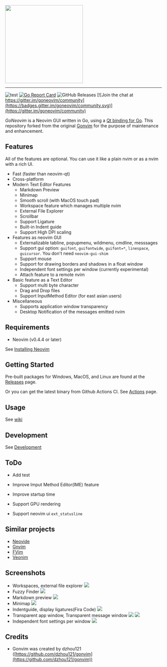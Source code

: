 <img src="https://raw.githubusercontent.com/wiki/akiyosi/goneovim/images/GoNeovim.png" width="250" align="top" >

---

![test](https://github.com/akiyosi/goneovim/workflows/test/badge.svg)
[![Go Report Card](https://goreportcard.com/badge/github.com/akiyosi/goneovim)](https://goreportcard.com/report/github.com/akiyosi/goneovim)
![GitHub Releases](https://img.shields.io/github/downloads/akiyosi/goneovim/v0.4.7/total)
[![Join the chat at https://gitter.im/goneovim/community](https://badges.gitter.im/goneovim/community.svg)](https://gitter.im/goneovim/community)

*GoNeovim* is a Neovim GUI written in Go, using a [Qt binding for Go](https://github.com/therecipe/qt).
This repository forked from the original [Gonvim](https://github.com/dzhou121/gonvim) for the purpose of maintenance and enhancement.

## Features

All of the features are optional. You can use it like a plain nvim or as a nvim with a rich UI.

- Fast (faster than neovim-qt)
- Cross-platform
- Modern Text Editor Features
  - Markdown Preview
  - Minimap
  - Smooth scroll (with MacOS touch pad)
  - Workspace feature which manages multiple nvim
  - External File Explorer
  - Scrollbar
  - Support Ligature
  - Built-in Indent guide
  - Support High DPI scaling
- Features as neovim GUI
  - Externalizable tabline, popupmenu, wildmenu, cmdline, messsages
  - Support gui option: `guifont`, `guifontwide`, `guifont=*`, `linespace`, `guicursor`. You don't need `neovim-gui-shim`
  - Support mouse
  - Support for drawing borders and shadows in a float window
  - Independent font settings per window (currently experimental)
  - Attach feature to a remote nvim
- Basic feature as a Text Editor
  - Support multi byte character
  - Drag and Drop files
  - Support InputMethod Editor (for east asian users)
- Miscellaneous
  - Supports application window transparency
  - Desktop Notification of the messages emitted nvim


## Requirements
* Neovim (v0.4.4 or later)

See [Installing Neovim](https://github.com/neovim/neovim/wiki/Installing-Neovim)


## Getting Started
Pre-built packages for Windows, MacOS, and Linux are found at the [Releases](https://github.com/akiyosi/goneovim/releases) page.

Or you can get the latest binary from Github Actions CI. See [Actions](https://github.com/akiyosi/goneovim/actions) page.


## Usage

See [wiki](https://github.com/akiyosi/goneovim/wiki/Usage)


## Development

See [Development](https://github.com/akiyosi/goneovim/blob/master/Development.md)


## ToDo

* Add test

* Improve Imput Method Editor(IME) feature

* Improve startup time

* Support GPU rendering

* Support neovim ui `ext_statusline`


## Similar projects

* [Neovide](https://github.com/Kethku/neovide)
* [Gnvim](https://github.com/vhakulinen/gnvim)
* [FVim](https://github.com/yatli/fvim)
* [Veonim](https://github.com/veonim/veonim)


## Screenshots

* Workspaces, external file explorer
![](https://raw.githubusercontent.com/wiki/akiyosi/goneovim/screenshots/workspaces-fileexplorer.png)
* Fuzzy Finder
![](https://raw.githubusercontent.com/wiki/akiyosi/goneovim/screenshots/fuzzyfinder.png)
* Markdown preview
![](https://raw.githubusercontent.com/wiki/akiyosi/goneovim/screenshots/markdown-preview.png)
* Minimap
![](https://raw.githubusercontent.com/wiki/akiyosi/goneovim/screenshots/minimap.png)
* Indentguide, display ligatures(Fira Code)
![](https://raw.githubusercontent.com/wiki/akiyosi/goneovim/screenshots/indentguide.png)
* Transparent app window, Transparent message window
![](https://raw.githubusercontent.com/wiki/akiyosi/goneovim/screenshots/transparent.png)
![](https://raw.githubusercontent.com/wiki/akiyosi/goneovim/screenshots/transparent-message.png)
* Independent font settings per window
![](https://raw.githubusercontent.com/wiki/akiyosi/goneovim/screenshots/font-setting-per-window.png)

## Credits

* Gonvim was created by dzhou121 ([https://github.com/dzhou121/gonvim](https://github.com/dzhou121/gonvim))


